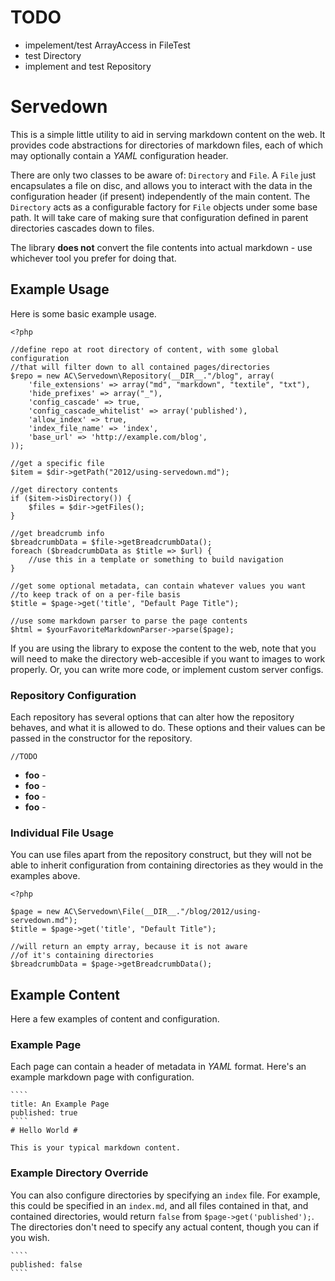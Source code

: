 # TODO #

* impelement/test ArrayAccess in FileTest
* test Directory
* implement and test Repository

# Servedown #

This is a simple little utility to aid in serving markdown content on the web.  It provides code abstractions
for directories of markdown files, each of which may optionally contain a *YAML* configuration header.

There are only two classes to be aware of: `Directory` and `File`.  A `File` just encapsulates a file on disc,
and allows you to interact with the data in the configuration header (if present) independently of the main
content.  The `Directory` acts as a configurable factory for `File` objects under some base path.  It will take
care of making sure that configuration defined in parent directories cascades down to files.

The library **does not** convert the file contents into actual markdown - use whichever tool you prefer for doing that.

## Example Usage ##

Here is some basic example usage.

    <?php
    
    //define repo at root directory of content, with some global configuration
    //that will filter down to all contained pages/directories
    $repo = new AC\Servedown\Repository(__DIR__."/blog", array(
        'file_extensions' => array("md", "markdown", "textile", "txt"),
        'hide_prefixes' => array("_"),
        'config_cascade' => true,
        'config_cascade_whitelist' => array('published'),
        'allow_index' => true,
        'index_file_name' => 'index',
        'base_url' => 'http://example.com/blog',
    ));
    
    //get a specific file
    $item = $dir->getPath("2012/using-servedown.md");
    
    //get directory contents
    if ($item->isDirectory()) {
        $files = $dir->getFiles();
    }
    
    //get breadcrumb info
    $breadcrumbData = $file->getBreadcrumbData();
    foreach ($breadcrumbData as $title => $url) {
        //use this in a template or something to build navigation
    }
    
    //get some optional metadata, can contain whatever values you want
    //to keep track of on a per-file basis
    $title = $page->get('title', "Default Page Title");
    
    //use some markdown parser to parse the page contents
    $html = $yourFavoriteMarkdownParser->parse($page);

If you are using the library to expose the content to the web, note that you will need to make the directory
web-accesible if you want to images to work properly.  Or, you can write more code, or implement custom server configs.

### Repository Configuration ###

Each repository has several options that can alter how the repository behaves, and what it is allowed to do.  These
options and their values can be passed in the constructor for the repository.

    //TODO

* **foo** - 
* **foo** - 
* **foo** - 
* **foo** - 

### Individual File Usage ###

You can use files apart from the repository construct, but they will not be able
to inherit configuration from containing directories as they would in the examples above.

    <?php
    
    $page = new AC\Servedown\File(__DIR__."/blog/2012/using-servedown.md");
    $title = $page->get('title', "Default Title");
    
    //will return an empty array, because it is not aware
    //of it's containing directories
    $breadcrumbData = $page->getBreadcrumbData();

## Example Content ##

Here a few examples of content and configuration.

### Example Page ###

Each page can contain a header of metadata in *YAML* format.  Here's an example markdown page with configuration.

    ````
    title: An Example Page
    published: true
    ````
    # Hello World #
    
    This is your typical markdown content.

### Example Directory Override ###

You can also configure directories by specifying an `index` file.  For example, this could be specified in an `index.md`, and all files
contained in that, and contained directories, would return `false` from `$page->get('published');`.  The directories don't need to specify
any actual content, though you can if you wish.

    ````
    published: false
    ````
    